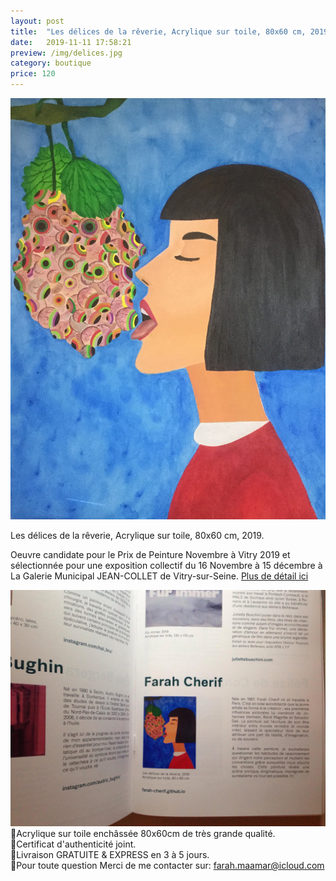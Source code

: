 ```yaml
---
layout: post
title:  "Les délices de la rêverie, Acrylique sur toile, 80x60 cm, 2019."
date:   2019-11-11 17:58:21
preview: /img/delices.jpg
category: boutique
price: 120
---
```


![Picture 1](/img/delices.jpg) 


Les délices de la rêverie, Acrylique sur toile, 80x60 cm, 2019.


Oeuvre candidate pour le Prix de Peinture Novembre à Vitry 2019 et sélectionnée pour une exposition collectif du 16 Novembre à 15 décembre à La Galerie Municipal JEAN-COLLET de Vitry-sur-Seine. [Plus de détail ici](https://galerie.vitry94.fr/3476-19217/expositions/details/fiche/une-annee-en-peinture-acte-5-novembre-a-vitry-2019-prix-de-peinture.htm
)

![catalogue](/img/catalogue-vitry2019.jpg) 
🔸Acrylique sur toile enchâssée 80x60cm de très grande qualité.   
🔸Certificat d'authenticité joint.    
🔸Livraison GRATUITE & EXPRESS en 3 à 5 jours.   
🔸Pour toute question Merci de me contacter sur: farah.maamar@icloud.com

<div id="paypal-button-container"></div>

<script type="text/javascript">
    var price = 250;
</script>

